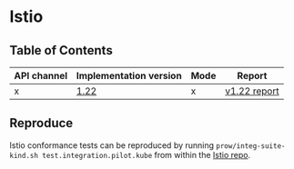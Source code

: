 # Istio

## Table of Contents

|API channel|Implementation version|Mode|Report|
|-----------|----------------------|----|------|
|x|[1.22](https://github.com/istio/istio/releases/tag/1.22.0)|x|[v1.22 report](./experimental-1.22-default-report.yaml)|

## Reproduce

Istio conformance tests can be reproduced by running `prow/integ-suite-kind.sh test.integration.pilot.kube` from within the [Istio repo](https://github.com/istio/istio).
